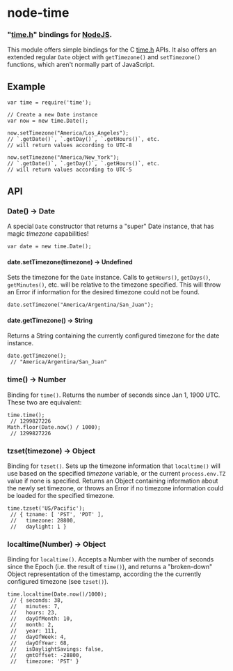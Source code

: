 node-time
=========
### "[time.h][]" bindings for [NodeJS][Node].


This module offers simple bindings for the C [time.h][] APIs.
It also offers an extended regular `Date` object with `getTimezone()`
and `setTimezone()` functions, which aren't normally part of JavaScript.


Example
-------

    var time = require('time');

    // Create a new Date instance
    var now = new time.Date();

    now.setTimezone("America/Los_Angeles");
    // `.getDate()`, `.getDay()`, `.getHours()`, etc.
    // will return values according to UTC-8

    now.setTimezone("America/New_York");
    // `.getDate()`, `.getDay()`, `.getHours()`, etc.
    // will return values according to UTC-5


API
---


### Date() -> Date

A special `Date` constructor that returns a "super" Date instance, that has
magic _timezone_ capabilities!

    var date = new time.Date();


#### date.setTimezone(timezone) -> Undefined

Sets the timezone for the `Date` instance. Calls to `getHours()`, `getDays()`,
`getMinutes()`, etc. will be relative to the timezone specified. This will throw
an Error if information for the desired timezone could not be found.

    date.setTimezone("America/Argentina/San_Juan");


#### date.getTimezone() -> String

Returns a String containing the currently configured timezone for the date instance.

    date.getTimezone();
     // "America/Argentina/San_Juan"

### time() -> Number

Binding for `time()`. Returns the number of seconds since Jan 1, 1900 UTC.
These two are equivalent:

    time.time();
     // 1299827226
    Math.floor(Date.now() / 1000);
     // 1299827226


### tzset(timezone) -> Object

Binding for `tzset()`. Sets up the timezone information that `localtime()` will
use based on the specified _timezone_ variable, or the current `process.env.TZ`
value if none is specified. Returns an Object containing information about the
newly set timezone, or throws an Error if no timezone information could be loaded
for the specified timezone.

    time.tzset('US/Pacific');
     // { tzname: [ 'PST', 'PDT' ],
     //   timezone: 28800,
     //   daylight: 1 }


### localtime(Number) -> Object

Binding for `localtime()`. Accepts a Number with the number of seconds since the
Epoch (i.e. the result of `time()`), and returns a "broken-down" Object
representation of the timestamp, according the the currently configured timezone
(see `tzset()`).

    time.localtime(Date.now()/1000);
     // { seconds: 38,
     //   minutes: 7,
     //   hours: 23,
     //   dayOfMonth: 10,
     //   month: 2,
     //   year: 111,
     //   dayOfWeek: 4,
     //   dayOfYear: 68,
     //   isDaylightSavings: false,
     //   gmtOffset: -28800,
     //   timezone: 'PST' }


[Node]: http://nodejs.org
[time.h]: http://en.wikipedia.org/wiki/Time.h

